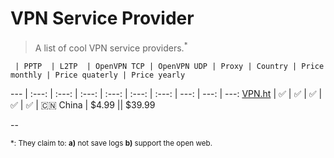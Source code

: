 # VPN Service Provider

> A list of cool VPN service providers.<sup>\*</sup>

     | PPTP  | L2TP  | OpenVPN TCP | OpenVPN UDP | Proxy | Country | Price monthly | Price quaterly | Price yearly 
 --- | :---: | :---: | :---:       | :---:       | :---: | :---:   | ---:          | ---:           | ---:
[VPN.ht](https://vpn.ht) | :white_check_mark: | :white_check_mark: | :white_check_mark: | :white_check_mark: | :white_check_mark: | :cn: China | $4.99 || $39.99 

--

<sub>\*: They claim to: **a)** not save logs **b)** support the open web.</sub>
